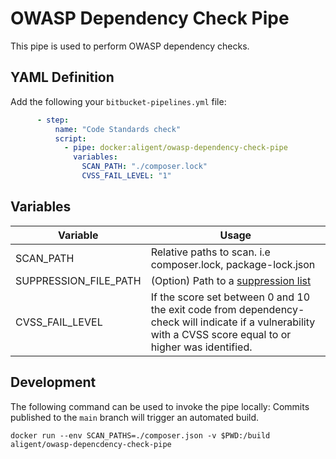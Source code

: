 # OWASP Dependency Check Pipe

This pipe is used to perform OWASP dependency checks.

## YAML Definition

Add the following your `bitbucket-pipelines.yml` file:

```yaml
      - step:
          name: "Code Standards check"
          script:
            - pipe: docker:aligent/owasp-dependency-check-pipe
              variables:
                SCAN_PATH: "./composer.lock"
                CVSS_FAIL_LEVEL: "1"
```
## Variables

| Variable              | Usage                                                       |
| --------------------- | ----------------------------------------------------------- |
| SCAN_PATH             | Relative paths to scan. i.e composer.lock, package-lock.json |
| SUPPRESSION_FILE_PATH | (Option) Path to a [suppression list](https://jeremylong.github.io/DependencyCheck/general/suppression.html) |
| CVSS_FAIL_LEVEL       | If the score set between 0 and 10 the exit code from dependency-check will indicate if a vulnerability with a CVSS score equal to or higher was identified. |

## Development

The following command can be used to invoke the pipe locally:
Commits published to the `main` branch  will trigger an automated build.

```docker run --env SCAN_PATHS=./composer.json -v $PWD:/build aligent/owasp-depencdency-check-pipe```
